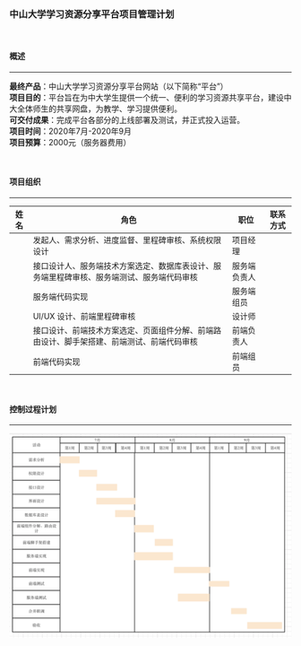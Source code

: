 ### 中山大学学习资源分享平台项目管理计划

<br />

#### 概述
---
**最终产品**：中山大学学习资源分享平台网站（以下简称“平台”）  
**项目目的**：平台旨在为中大学生提供一个统一、便利的学习资源共享平台，建设中大全体师生的共享网盘，为教学、学习提供便利。  
**可交付成果**：完成平台各部分的上线部署及测试，并正式投入运营。  
**项目时间**：2020年7月-2020年9月  
**项目预算**：2000元（服务器费用）  

<br />

#### 项目组织
---
|姓名|角色|职位|联系方式|
|-|-|-|-|
||发起人、需求分析、进度监督、里程碑审核、系统权限设计|项目经理|&emsp;|
||接口设计人、服务端技术方案选定、数据库表设计、服务端里程碑审核、服务端测试、服务端代码审核|服务端负责人|&emsp;|
||服务端代码实现|服务端组员|&emsp;|
||UI/UX 设计、前端里程碑审核|设计师|&emsp;|
||接口设计、前端技术方案选定、页面组件分解、前端路由设计、脚手架搭建、前端测试、前端代码审核|前端负责人|&emsp;|
||前端代码实现|前端组员|&emsp;|

<br />

#### 控制过程计划
---
![](./Gantt.png)
